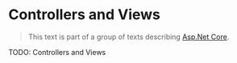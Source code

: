 # Controllers and Views

> This text is part of a group of texts describing [Asp.Net Core](../Index.md).

TODO: Controllers and Views